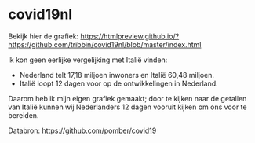 # covid19nl

Bekijk hier de grafiek: https://htmlpreview.github.io/?https://github.com/tribbin/covid19nl/blob/master/index.html

Ik kon geen eerlijke vergelijking met Italië vinden:
- Nederland telt 17,18 miljoen inwoners en Italië 60,48 miljoen.
- Italië loopt 12 dagen voor op de ontwikkelingen in Nederland.

Daarom heb ik mijn eigen grafiek gemaakt; door te kijken naar de getallen van Italië kunnen wij Nederlanders 12 dagen vooruit kijken om ons voor te bereiden.

Databron: https://github.com/pomber/covid19
